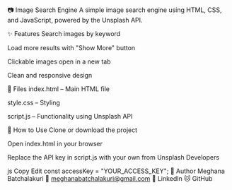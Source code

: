 📷 Image Search Engine
A simple image search engine using HTML, CSS, and JavaScript, powered by the Unsplash API.

✨ Features
Search images by keyword

Load more results with "Show More" button

Clickable images open in a new tab

Clean and responsive design

📁 Files
index.html – Main HTML file

style.css – Styling

script.js – Functionality using Unsplash API

🚀 How to Use
Clone or download the project

Open index.html in your browser

Replace the API key in script.js with your own from Unsplash Developers

js
Copy
Edit
const accessKey = "YOUR_ACCESS_KEY";
🔗 Author
Meghana Batchalakuri
📧 meghanabatchalakuri@gmail.com
🔗 LinkedIn
🐱 GitHub
